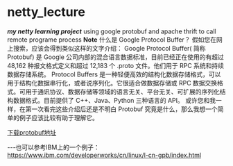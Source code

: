 # netty_lecture
***my netty learning project***
using google protobuf and apache thrift to call remote programe process
**Note**
什么是 Google Protocol Buffer？ 假如您在网上搜索，应该会得到类似这样的文字介绍：
Google Protocol Buffer( 简称 Protobuf) 是 Google 公司内部的混合语言数据标准，目前已经正在使用的有超过 48,162 种报文格式定义和超过 12,183 个 .proto 文件。他们用于 RPC 系统和持续数据存储系统。
Protocol Buffers 是一种轻便高效的结构化数据存储格式，可以用于结构化数据串行化，或者说序列化。它很适合做数据存储或 RPC 数据交换格式。可用于通讯协议、数据存储等领域的语言无关、平台无关、可扩展的序列化结构数据格式。目前提供了 C++、Java、Python 三种语言的 API。
或许您和我一样，在第一次看完这些介绍后还是不明白 Protobuf 究竟是什么，那么我想一个简单的例子应该比较有助于理解它。

[下载protobuf地址](http://code.google.com/p/protobuf/downloads/list)


---也可以参考IBM上的一个例子：https://www.ibm.com/developerworks/cn/linux/l-cn-gpb/index.html
